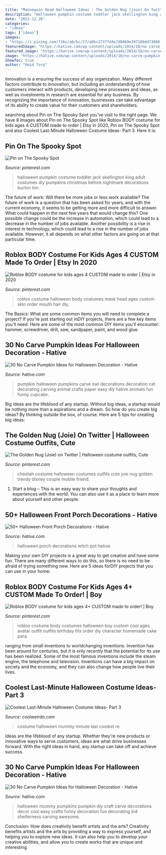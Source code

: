 ```yaml
---
title: "Mannequin Head Halloween Ideas : The Golden Nug (joie) On Twitter"
description: "Halloween pumpkin costume toddler jack skellington king adult costumes diy pumpkins christmas before nightmare decorations burton tim"
date: "2022-12-26"
categories:
- "ideas"
tags: ["ideas"]
images:
- "https://i.pinimg.com/736x/a0/bc/27/a0bc2737fd4a7d8069e397109dd73886.jpg"
featuredImage: "https://hative.com/wp-content/uploads/2014/10/no-carve-pumpkin-ideas/2-mummy-pumpkin.jpg"
featured_image: "https://hative.com/wp-content/uploads/2014/10/no-carve-pumpkin-ideas/25-owl-pumpkin.jpg"
image: "https://hative.com/wp-content/uploads/2014/10/no-carve-pumpkin-ideas/25-owl-pumpkin.jpg"
ShowToc: true
author: "Reid Torp"
---
```



Innovation is a ensuring the success of any organization. Many different factors contribute to innovation, but including an understanding of how customers interact with products, developing new processes and ideas, as well as investments in research are essential for any business. By recognizing the importance of innovation, businesses can take advantage of its ability to create value for their customers and shareholders.

	

		
searching about Pin on The Spooky Spot you've visit to the right page. We have 8 Images about Pin on The Spooky Spot like Roblox BODY costume for kids ages 4 CUSTOM made to order | Etsy in 2020, Pin on The Spooky Spot and also Coolest Last-Minute Halloween Costume Ideas- Part 3. Here it is:
		
    
## Pin On The Spooky Spot

<img loading=lazy src="https://i.pinimg.com/736x/91/54/4d/91544d25142efcf7328af53831407f64--toddler-halloween-costumes-halloween-fun.jpg" onerror="this.onerror=null;this.src='https://tse3.mm.bing.net/th?id=OIP.4M2iFVhQf03WM726y6fnrQHaJ3&amp;pid=15.1';" alt="Pin on The Spooky Spot">

_Source: pinterest.com_

>halloween pumpkin costume toddler jack skellington king adult costumes diy pumpkins christmas before nightmare decorations burton tim. 

	

The future of work: Will there be more jobs or less work available?
The future of work is a question that has been asked for years, and with the current economy, it seems to be getting more and more difficult to answer. What could happen in the next few years that would change this? One possible change could be the increase in automation, which could lead to a decrease in the number of jobs available. Another possibility is a rise in interest in technology, which could lead to a rise in the number of jobs available. However, it all depends on what other factors are going on at that particular time.

    
## Roblox BODY Costume For Kids Ages 4 CUSTOM Made To Order | Etsy In 2020

<img loading=lazy src="https://i.pinimg.com/736x/f0/40/3f/f0403f444b4f567a22764eee17dcf666.jpg" onerror="this.onerror=null;this.src='https://tse3.mm.bing.net/th?id=OIP.M33C8plD6yGGkT3BauBYaQHaMy&amp;pid=15.1';" alt="Roblox BODY costume for kids ages 4 CUSTOM made to order | Etsy in 2020">

_Source: pinterest.com_

>roblox costume halloween body costumes mask head ages custom skin order mouth hair diy. 

	

The Basics: What are some common items you will need to complete a project?
If you're just starting out inDIY projects, there are a few key items you'll need. Here are some of the most common DIY items you'll encounter: hammer, screwdriver, drill, saw, sandpaper, paint, and wood glue.

    
## 30 No Carve Pumpkin Ideas For Halloween Decoration - Hative

<img loading=lazy src="https://hative.com/wp-content/uploads/2014/10/no-carve-pumpkin-ideas/25-owl-pumpkin.jpg" onerror="this.onerror=null;this.src='https://tse2.mm.bing.net/th?id=OIP.3lpwoPyp6j0k9ZKYThrHVQHaJ4&amp;pid=15.1';" alt="30 No Carve Pumpkin Ideas for Halloween Decoration - Hative">

_Source: hative.com_

>pumpkin halloween pumpkins carve owl decorations decoration cat decorating carving animal crafts paper easy diy hative animals fun funny cupcake. 

	

Big ideas are the lifeblood of any startup. Without big ideas, a startup would be nothing more than a aspirations and a dream. So how do you create big ideas? By thinking outside the box, of course. Here are 5 tips for creating big ideas: 

    
## The Golden Nug (Joie) On Twitter | Halloween Costume Outfits, Cute

<img loading=lazy src="https://i.pinimg.com/736x/55/08/6f/55086f317ebd1d70be5e9c8fb89d432a.jpg" onerror="this.onerror=null;this.src='https://tse3.mm.bing.net/th?id=OIP.qy87Nwt4UTk93IfV9Fh_9gHaLG&amp;pid=15.1';" alt="The Golden Nug (Joie) on Twitter | Halloween costume outfits, Cute">

_Source: pinterest.com_

>cheetah costume halloween costumes outfits cute joie nug golden trendy disney couple mobile friend. 

	

1. Start a blog – This is an easy way to share your thoughts and experiences with the world. You can also use it as a place to learn more about yourself and other people.

    
## 50+ Halloween Front Porch Decorations - Hative

<img loading=lazy src="https://hative.com/wp-content/uploads/2017/10/halloween-front-porch/38-halloween-front-porch-decorations.jpg" onerror="this.onerror=null;this.src='https://tse2.mm.bing.net/th?id=OIP.xTxSwficYgL3ZgHC7MhwegHaJ4&amp;pid=15.1';" alt="50+ Halloween Front Porch Decorations - Hative">

_Source: hative.com_

>halloween porch decorations witch pot hative. 

	

Making your own DIY projects is a great way to get creative and have some fun. There are many different ways to do this, so there is no need to be afraid of trying something new. Here are 5 ideas forDIY projects that you can use in your home: 

    
## Roblox BODY Costume For Kids Ages 4+ CUSTOM Made To Order! | Boy

<img loading=lazy src="https://i.pinimg.com/736x/a0/bc/27/a0bc2737fd4a7d8069e397109dd73886.jpg" onerror="this.onerror=null;this.src='https://tse1.mm.bing.net/th?id=OIP.QMZFsFUtumPrYCERc1PpeAHaL0&amp;pid=15.1';" alt="Roblox BODY costume for kids ages 4+ CUSTOM made to order! | Boy">

_Source: pinterest.com_

>roblox costume body costumes halloween boy custom cool ages avatar outfit outfits birthday fits order diy character homemade cake para. 

	

ranging from small inventions to worldchanging inventions.
Invention has been around for centuries, but it is only recently that the potential for its use has been realized. Some of the most famous inventions include the steam engine, the telephone and television. Inventions can have a big impact on society and the economy, and they can also change how people live their lives.

    
## Coolest Last-Minute Halloween Costume Ideas- Part 3

<img loading=lazy src="https://www.coolweirdo.com/wp-content/uploads/2014/10/mummy-halloween-costume.jpg" onerror="this.onerror=null;this.src='https://tse3.mm.bing.net/th?id=OIP.UFECPJIO8IZwjAaTei8H2QHaJ3&amp;pid=15.1';" alt="Coolest Last-Minute Halloween Costume Ideas- Part 3">

_Source: coolweirdo.com_

>costume halloween mummy minute last coolest re. 

	

Ideas are the lifeblood of any startup. Whether they're new products or innovative ways to serve customers, ideas are what drive businesses forward. With the right ideas in hand, any startup can take off and achieve success.

    
## 30 No Carve Pumpkin Ideas For Halloween Decoration - Hative

<img loading=lazy src="https://hative.com/wp-content/uploads/2014/10/no-carve-pumpkin-ideas/2-mummy-pumpkin.jpg" onerror="this.onerror=null;this.src='https://tse3.mm.bing.net/th?id=OIP.XxVwlBWI4zRnADfGqVzCgwHaLG&amp;pid=15.1';" alt="30 No Carve Pumpkin Ideas for Halloween Decoration - Hative">

_Source: hative.com_

>halloween mummy pumpkins pumpkin diy craft carve decorations decor cool easy crafts funny decoration fun decorating kid shelterness carving awesome. 

	

Conclusion: How does creativity benefit artists and the arts?
Creativity benefits artists and the arts by providing a way to express yourself, and helping you to explore new ideas. It can also help you to develop your creative abilities, and allow you to create works that are unique and interesting.

